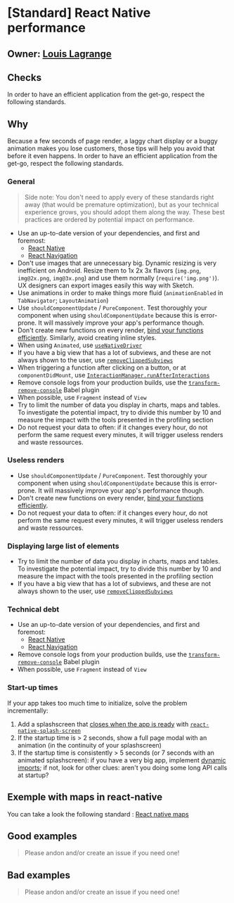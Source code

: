 # [Standard] React Native performance

## Owner: [Louis Lagrange](https://github.com/Minishlink)

## Checks

In order to have an efficient application from the get-go, respect the following standards.

## Why

Because a few seconds of page render, a laggy chart display or a buggy animation makes you lose customers, those tips will help you avoid that before it even happens.
In order to have an efficient application from the get-go, respect the following standards.

### General

> Side note: You don't need to apply every of these standards right away (that would be premature optimization), but as your technical experience grows, you should adopt them along the way. These best practices are ordered by potential impact on performance.

- Use an up-to-date version of your dependencies, and first and foremost:
  - [React Native](https://github.com/facebook/react-native/releases)
  - [React Navigation](https://github.com/react-navigation/react-navigation/releases)
- Don't use images that are unnecessary big. Dynamic resizing is very inefficient on Android. Resize them to 1x 2x 3x flavors (`img.png`, `img@2x.png`, `img@3x.png`) and use them normally (`require('img.png')`). UX designers can export images easily this way with Sketch.
- Use animations in order to make things more fluid (`animationEnabled` in `TabNavigator`; `LayoutAnimation`)
- Use `shouldComponentUpdate` / `PureComponent`. Test thoroughly your component when using `shouldComponentUpdate` because this is error-prone. It will massively improve your app's performance though.
- Don't create new functions on every render, [bind your functions efficiently](https://github.com/bamlab/dev-standards/blob/master/react-native/react/binding-functions-in-react-component.s.md). Similarly, avoid creating inline styles.
- When using `Animated`, use [`useNativeDriver`](https://facebook.github.io/react-native/docs/animations.html#using-the-native-driver)
- If you have a big view that has a lot of subviews, and these are not always shown to the user, use [`removeClippedSubviews`](https://facebook.github.io/react-native/docs/view.html#removeclippedsubviews)
- When triggering a function after clicking on a button, or at `componentDidMount`, use [`InteractionManager.runAfterInteractions`](https://facebook.github.io/react-native/docs/interactionmanager.html)
- Remove console logs from your production builds, use the [`transform-remove-console`](https://facebook.github.io/react-native/docs/performance.html#using-consolelog-statements) Babel plugin
- When possible, use `Fragment` instead of `View`
- Try to limit the number of data you display in charts, maps and tables. To investigate the potential impact, try to divide this number by 10 and measure the impact with the tools presented in the profiling section
- Do not request your data to often: if it changes every hour, do not perform the same request every minutes, it will trigger useless renders and waste ressources.

### Useless renders

- Use `shouldComponentUpdate` / `PureComponent`. Test thoroughly your component when using `shouldComponentUpdate` because this is error-prone. It will massively improve your app's performance though.
- Don't create new functions on every render, [bind your functions efficiently](https://github.com/bamlab/dev-standards/blob/master/react-native/react/binding-functions-in-react-component.s.md).
- Do not request your data to often: if it changes every hour, do not perform the same request every minutes, it will trigger useless renders and waste ressources.

### Displaying large list of elements

- Try to limit the number of data you display in charts, maps and tables. To investigate the potential impact, try to divide this number by 10 and measure the impact with the tools presented in the profiling section
- If you have a big view that has a lot of subviews, and these are not always shown to the user, use [`removeClippedSubviews`](https://facebook.github.io/react-native/docs/view.html#removeclippedsubviews)

### Technical debt

- Use an up-to-date version of your dependencies, and first and foremost:
  - [React Native](https://github.com/facebook/react-native/releases)
  - [React Navigation](https://github.com/react-navigation/react-navigation/releases)
- Remove console logs from your production builds, use the [`transform-remove-console`](https://facebook.github.io/react-native/docs/performance.html#using-consolelog-statements) Babel plugin
- When possible, use `Fragment` instead of `View`

### Start-up times

If your app takes too much time to initialize, solve the problem incrementally:

1.  Add a splashscreen that [closes when the app is ready](https://github.com/Minishlink/DailyScrum/commit/811cfd57304dbb6f08386bce7b1d9d0b7c7388ae) with [`react-native-splash-screen`](https://github.com/crazycodeboy/react-native-splash-screen)
2.  If the startup time is > 2 seconds, show a full page modal with an animation (in the continuity of your splashscreen)
3.  If the startup time is consistently > 5 seconds (or 7 seconds with an animated splashscreen): if you have a very big app, implement [dynamic imports](https://facebook.github.io/react-native/docs/performance.html#unbundling-inline-requires); if not, look for other clues: aren't you doing some long API calls at startup?

## Exemple with maps in react-native

You can take a look the following standard : [React native maps](https://github.com/bamlab/dev-standards/blob/master/performance/front/react-native-maps-performance.s.md)

## Good examples

> Please andon and/or create an issue if you need one!

## Bad examples

> Please andon and/or create an issue if you need one!
